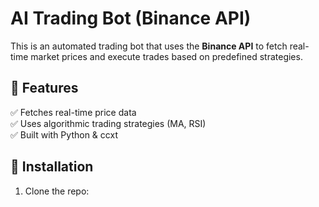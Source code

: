 
# AI Trading Bot (Binance API)  

This is an automated trading bot that uses the **Binance API** to fetch real-time market prices and execute trades based on predefined strategies.

## 🚀 Features  
✅ Fetches real-time price data  
✅ Uses algorithmic trading strategies (MA, RSI)  
✅ Built with Python & ccxt  

## 🔧 Installation  
1. Clone the repo:  

